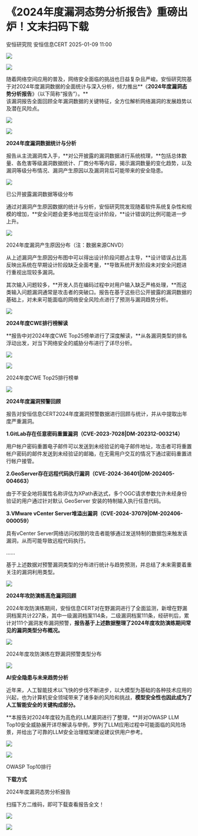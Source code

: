 #  《2024年度漏洞态势分析报告》重磅出炉！文末扫码下载   
安恒研究院  安恒信息CERT   2025-01-09 11:00  
  
![](https://mmbiz.qpic.cn/sz_mmbiz_jpg/icVz8RbowK3wcAnwz5Wia43nYlGWM5teehx8nTITl8WiaLUlBafQibbzm2ibkia8ZhLo1icjMQ4EU9D9kv0C42ANobAwg/640?wx_fmt=other&wxfrom=5&wx_lazy=1&wx_co=1&tp=webp "")  
  
![](https://mmbiz.qpic.cn/sz_mmbiz_png/icVz8RbowK3zuHReTScEmWRaqWrcRjC4ZagPVkzy7dgaXLDLtTiaxkhJiaKRClOqiakO3s0mpjF3ia0PPOofYhfeibxw/640?wx_fmt=other&from=appmsg&tp=webp&wxfrom=5&wx_lazy=1&wx_co=1 "")  
  
随着网络空间应用的普及，网络安全面临的挑战也日益复杂且严峻。安恒研究院基于对2024年度漏洞数据的全面统计与深入分析，倾力推出**《****2024年度漏洞态势分析报告****》（以下简称“报告”）。**  
该漏洞报告全面回顾全年漏洞数据的关键特征，全方位解析网络漏洞的发展趋势以及潜在风险点。  
  
![](https://mmbiz.qpic.cn/sz_mmbiz_png/icVz8RbowK3zuHReTScEmWRaqWrcRjC4Z0zKT1d9AjfrsEiaaXmHWicDzTicib2RsoY3UibbG3eXjOk92sLfia0RWLStw/640?wx_fmt=other&from=appmsg&tp=webp&wxfrom=5&wx_lazy=1&wx_co=1 "")  
  
  
![](https://mmbiz.qpic.cn/sz_mmbiz_png/icVz8RbowK3zuHReTScEmWRaqWrcRjC4ZHOR84u9mB8Fuw2PyIaKgRMqwF4hT8Z1VMH8m1OvzNU3XygvDZCPFSQ/640?wx_fmt=other&from=appmsg&tp=webp&wxfrom=5&wx_lazy=1&wx_co=1 "")  
  
**2024年度漏洞数据统计与分析**  
  
  
报告从主流漏洞库入手，**对公开披露的漏洞数据进行系统梳理，**包括总体数量、各危害等级漏洞数据统计、厂商分布等内容，揭示漏洞数量的变化趋势，以及漏洞等级分布情况、漏洞产生原因以及漏洞背后可能带来的安全隐患。  
  
  
![](https://mmbiz.qpic.cn/sz_mmbiz_png/icVz8RbowK3zuHReTScEmWRaqWrcRjC4Ziaic5xFdxd5Jbjg0tWPrbd3aa92tszart6L0jNqSlNaNONVibbp4uZNRg/640?wx_fmt=other&from=appmsg&tp=webp&wxfrom=5&wx_lazy=1&wx_co=1 "")  
  
已公开披露漏洞数据等级分布  
  
  
通过对漏洞产生原因数据的统计与分析，安恒研究院发现随着软件系统复杂性和规模的增加，**安全问题会更多地出现在设计阶段，**设计错误的比例可能进一步上升。  
  
  
![](https://mmbiz.qpic.cn/sz_mmbiz_png/icVz8RbowK3zuHReTScEmWRaqWrcRjC4ZeZMdZDgIScNnbVwBwFHBv94Q05AOqSFpy8WmHLiaw6StTgsjYbxe7Nw/640?wx_fmt=other&from=appmsg&tp=webp&wxfrom=5&wx_lazy=1&wx_co=1 "")  
  
2024年度漏洞产生原因分布（注：数据来源CNVD）  
  
  
从上述漏洞产生原因分布图中可以得出设计阶段问题占主导，**设计错误占比高反映出系统在早期设计阶段缺乏全面考量，**导致系统开发阶段未对安全问题进行重视出现较多漏洞。  
  
其次输入问题较多，**开发人员在编码过程中对用户输入缺乏严格处理，**而这类输入问题漏洞通常是攻击者的突破口。报告在基于这些已公开披露的漏洞数据的基础上，对未来可能面临的网络安全风险点进行了预测与漏洞趋势分析。  
  
  
![](https://mmbiz.qpic.cn/sz_mmbiz_png/icVz8RbowK3zuHReTScEmWRaqWrcRjC4ZHOR84u9mB8Fuw2PyIaKgRMqwF4hT8Z1VMH8m1OvzNU3XygvDZCPFSQ/640?wx_fmt=other&from=appmsg&tp=webp&wxfrom=5&wx_lazy=1&wx_co=1 "")  
  
**2024年度CWE排行榜解读**  
  
  
**报告中对2024年度CWE Top25榜单进行了深度解读，**从各漏洞类型的排名浮动出发，对当下网络安全的威胁分布进行了详尽分析。  
  
  
![](https://mmbiz.qpic.cn/sz_mmbiz_png/icVz8RbowK3zuHReTScEmWRaqWrcRjC4ZkT9SKSe0E4ox1C53CBjc5BF70JDO5tnzLOp3mjsfV75e3qjzRm6q6A/640?wx_fmt=other&from=appmsg&tp=webp&wxfrom=5&wx_lazy=1&wx_co=1 "")  
  
![](https://mmbiz.qpic.cn/sz_mmbiz_png/icVz8RbowK3zuHReTScEmWRaqWrcRjC4Z1xW77fUYlEp74MJm6IyoRsMvWpE7K64h3WiavO4fibaftBAohlP88V9A/640?wx_fmt=other&from=appmsg&tp=webp&wxfrom=5&wx_lazy=1&wx_co=1 "")  
  
2024年度CWE Top25排行榜单  
  
  
![](https://mmbiz.qpic.cn/sz_mmbiz_png/icVz8RbowK3zuHReTScEmWRaqWrcRjC4ZHOR84u9mB8Fuw2PyIaKgRMqwF4hT8Z1VMH8m1OvzNU3XygvDZCPFSQ/640?wx_fmt=other&from=appmsg&tp=webp&wxfrom=5&wx_lazy=1&wx_co=1 "")  
  
**2024年度漏洞预警回顾**  
  
  
报告对安恒信息CERT2024年度漏洞预警数据进行回顾与统计，并从中提取出年度严重漏洞。  
  
**1.GitLab存在任意密码重置漏洞（CVE-2023-7028|DM-202312-003214）**  
  
用户帐户密码重置电子邮件可以发送到未经验证的电子邮件地址，攻击者可将重置帐户密码的邮件发送到未经验证的邮箱，在无需用户交互的情况下通过密码重置进行帐户接管。  
  
**2.GeoServer存在远程代码执行漏洞（CVE-2024-36401|DM-202405-004663）**  
  
由于不安全地将属性名称评估为XPath表达式，多个OGC请求参数允许未经身份验证的用户通过针对默认 GeoServer 安装的特制输入执行任意代码。  
  
**3.VMware vCenter Server堆溢出漏洞（CVE-2024-37079|DM-202406-000059）**  
  
具有vCenter Server网络访问权限的攻击者能够通过发送特制的数据包来触发该漏洞，从而可能导致远程代码执行。  
  
......  
  
基于上述数据对预警漏洞类型的分布进行统计与趋势预测，并总结了未来需要着重关注的漏洞利用类型。  
  
  
![](https://mmbiz.qpic.cn/sz_mmbiz_png/icVz8RbowK3zuHReTScEmWRaqWrcRjC4ZHOR84u9mB8Fuw2PyIaKgRMqwF4hT8Z1VMH8m1OvzNU3XygvDZCPFSQ/640?wx_fmt=other&from=appmsg&tp=webp&wxfrom=5&wx_lazy=1&wx_co=1 "")  
  
**2024年攻防演练高危漏洞回顾**  
  
  
2024年攻防演练期间，安恒信息CERT对在野漏洞进行了全面监测，新增在野漏洞档案共计227条，其中一级漏洞档案114条，二级漏洞档案111条，经研判后，累计对111个漏洞发布漏洞预警，**报告基于上述数据整理了2024年度攻防演练期间常见的漏洞类型分布概况。**  
  
  
![](https://mmbiz.qpic.cn/sz_mmbiz_png/icVz8RbowK3zuHReTScEmWRaqWrcRjC4ZU7N75ibAkLCgFfctM70U8IGI4nozibcIOCGAQDzmcV0SJZtH3ZUUnSOg/640?wx_fmt=other&from=appmsg&tp=webp&wxfrom=5&wx_lazy=1&wx_co=1 "")  
  
2024年度攻防演练在野漏洞预警类型分布  
  
  
![](https://mmbiz.qpic.cn/sz_mmbiz_png/icVz8RbowK3zuHReTScEmWRaqWrcRjC4ZHOR84u9mB8Fuw2PyIaKgRMqwF4hT8Z1VMH8m1OvzNU3XygvDZCPFSQ/640?wx_fmt=other&from=appmsg&tp=webp&wxfrom=5&wx_lazy=1&wx_co=1 "")  
  
**AI安全隐患与未来趋势分析**  
  
  
近年来，人工智能技术以飞快的步伐不断进步，以大模型为基础的各种技术应用的兴起，也为计算机安全领域带来了诸多新的风险和挑战，**模型安全性也因此成为了人工智能安全的关键构成部分。**  
  
**本报告对2024年度较为高危的LLM漏洞进行了整理，**并对OWASP LLM Top10安全威胁展开详尽解读与举例，罗列了LLM应用过程中可能面临的风险场景，并给出了可靠的LLM安全治理框架建设建议供用户参考。  
  
  
![](https://mmbiz.qpic.cn/sz_mmbiz_png/icVz8RbowK3zuHReTScEmWRaqWrcRjC4ZhMupibZrOULNUJia7fOH9qzDGIcqZ6N9CPCphFJ7YzL2UFodSTFnUJog/640?wx_fmt=other&from=appmsg&tp=webp&wxfrom=5&wx_lazy=1&wx_co=1 "")  
  
![](https://mmbiz.qpic.cn/sz_mmbiz_png/icVz8RbowK3zuHReTScEmWRaqWrcRjC4ZWpJvBzPicBrRz8l8WP6l9oAAO04D9xp4H5Kk4UiczgOtQXTicxvHPUOicw/640?wx_fmt=other&from=appmsg&tp=webp&wxfrom=5&wx_lazy=1&wx_co=1 "")  
  
OWASP Top10排行  
  
  
**下载方式**  
  
  
2024年度漏洞态势分析报告  
  
  
  
扫描下方二维码，即可下载查看报告全文！  
  
  
![](https://mmbiz.qpic.cn/sz_mmbiz_png/icVz8RbowK3zuHReTScEmWRaqWrcRjC4Z3ywk0KCWWLX49CStYkxVKFAIHT38CfEDMc9tKNfjyLAqtqiafc4Yx9w/640?wx_fmt=other&from=appmsg&tp=webp&wxfrom=5&wx_lazy=1&wx_co=1 "")  
  
  
![](https://mmbiz.qpic.cn/sz_mmbiz_png/icVz8RbowK3zuHReTScEmWRaqWrcRjC4ZKkS0ho3Y5LHlPLSGfwSxsd6opEWI9iceHaaianEuiba19P3iaRia9QyToKA/640?wx_fmt=other&from=appmsg&tp=webp&wxfrom=5&wx_lazy=1&wx_co=1 "")  
  
  
